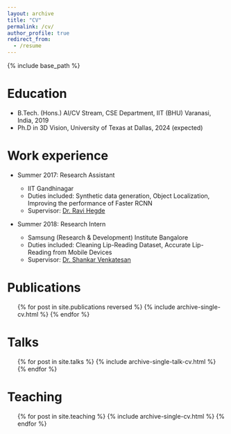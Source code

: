 ```yaml
---
layout: archive
title: "CV"
permalink: /cv/
author_profile: true
redirect_from:
  - /resume
---
```


{% include base_path %}

Education
======
* B.Tech. (Hons.) AI/CV Stream, CSE Department, IIT (BHU) Varanasi, India, 2019
* Ph.D in 3D Vision, University of Texas at Dallas, 2024 (expected)

Work experience
======
* Summer 2017: Research Assistant
  * IIT Gandhinagar
  * Duties included: Synthetic data generation, Object Localization, Improving the performance of Faster RCNN
  * Supervisor: [Dr. Ravi Hegde](https://www.iitgn.ac.in/faculty/electrical/ravi.htm)

* Summer 2018: Research Intern
  * Samsung (Research & Development) Institute Bangalore
  * Duties included: Cleaning Lip-Reading Dataset, Accurate Lip-Reading from Mobile Devices
  * Supervisor: [Dr. Shankar Venkatesan](https://scholar.google.com/citations?user=HFm0RpIAAAAJ&hl=en)


Publications
======
  <ul>{% for post in site.publications reversed %}
    {% include archive-single-cv.html %}
  {% endfor %}</ul>
  
Talks
======
  <ul>{% for post in site.talks %}
    {% include archive-single-talk-cv.html %}
  {% endfor %}</ul>
  
Teaching
======
  <ul>{% for post in site.teaching %}
    {% include archive-single-cv.html %}
  {% endfor %}</ul>

